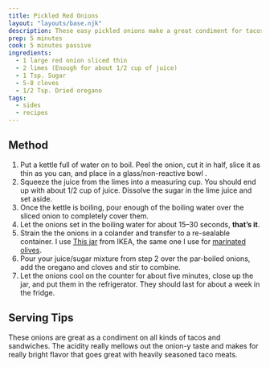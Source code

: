 ```yaml
---
title: Pickled Red Onions
layout: "layouts/base.njk"
description: These easy pickled onions make a great condiment for tacos and sandwiches. 
prep: 5 minutes
cook: 5 minutes passive
ingredients:
  - 1 large red onion sliced thin
  - 2 limes (Enough for about 1/2 cup of juice)
  - 1 Tsp. Sugar
  - 5-8 cloves
  - 1/2 Tsp. Dried oregano
tags:
  - sides
  - recipes
---
```

## Method
1. Put a kettle full of water on to boil. Peel the onion, cut it in half, slice it as thin as you can, and place in a glass/non-reactive bowl .
2. Squeeze the juice from the limes into a measuring cup. You should end up with about 1/2 cup of juice. Dissolve the sugar in the lime juice and set aside.
3. Once the kettle is boiling, pour enough of the boiling water over the sliced onion to completely cover them.
4. Let the onions set in the boiling water for about 15–30 seconds, **that’s it**.
5. Strain the the onions in a colander and transfer to a re-sealable container. I use [This jar](http://www.ikea.com/us/en/catalog/products/90227985/) from IKEA, the same one I use for [marinated olives](http://recipes.levimcg.com/starters/marinated-olives.html). 
6. Pour your juice/sugar mixture from step 2 over the par-boiled onions, add the oregano and cloves and stir to combine. 
7. Let the onions cool on the counter for about five minutes, close up the jar, and put them in the refrigerator. They should last for about a week in the fridge.

## Serving Tips
These onions are great as a condiment on all kinds of tacos and sandwiches. The acidity really mellows out the onion-y taste and makes for really bright flavor that goes great with heavily seasoned taco meats.